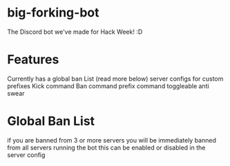 # big-forking-bot
The Discord bot we've made for Hack Week! :D

# Features
Currently has a global ban List (read more below)
server configs for custom prefixes
Kick command
Ban command
prefix command
toggleable anti swear
# Global Ban List
if you are banned from 3 or more servers you will be immediately banned from all servers running the bot
this can be enabled or disabled in the server config
